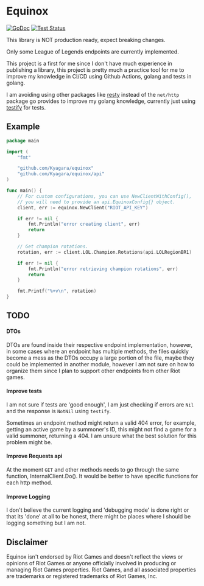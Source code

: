 # Equinox

[![GoDoc](https://img.shields.io/static/v1?label=godoc&message=reference&color=blue)](https://pkg.go.dev/github.com/Kyagara/equinox)
[![Test Status](https://github.com/Kyagara/equinox/workflows/Tests/badge.svg)](https://github.com/Kyagara/equinox/actions?query=workflow%3Atests)

This library is NOT production ready, expect breaking changes.

Only some League of Legends endpoints are currently implemented.

This project is a first for me since I don't have much experience in publishing a library, this project is pretty much a practice tool for me to improve my knowledge in CI/CD using Github Actions, golang and tests in golang.

I am avoiding using other packages like [resty](https://github.com/go-resty/resty) instead of the `net/http` package go provides to improve my golang knowledge, currently just using [testify](https://github.com/stretchr/testify) for tests.

## Example

```go
package main

import (
	"fmt"

	"github.com/Kyagara/equinox"
	"github.com/Kyagara/equinox/api"
)

func main() {
	// For custom configurations, you can use NewClientWithConfig(),
	// you will need to provide an api.EquinoxConfig{} object.
	client, err := equinox.NewClient("RIOT_API_KEY")

	if err != nil {
		fmt.Println("error creating client", err)
		return
	}

	// Get champion rotations.
	rotation, err := client.LOL.Champion.Rotations(api.LOLRegionBR1)

	if err != nil {
		fmt.Println("error retrieving champion rotations", err)
		return
	}

	fmt.Printf("%+v\n", rotation)
}
```

## TODO

#### DTOs

DTOs are found inside their respective endpoint implementation, however, in some cases where an endpoint has multiple methods, the files quickly become a mess as the DTOs occupy a large portion of the file, maybe they could be implemented in another module, however I am not sure on how to organize them since I plan to support other endpoints from other Riot games.

#### Improve tests

I am not sure if tests are 'good enough', I am just checking if errors are `Nil` and the response is `NotNil` using `testify`.

Sometimes an endpoint method might return a valid 404 error, for example, getting an active game by a summoner's ID, this might not find a game for a valid summoner, returning a 404. I am unsure what the best solution for this problem might be.

#### Improve Requests api

At the moment `GET` and other methods needs to go through the same function, InternalClient.Do(). It would be better to have specific functions for each http method.

#### Improve Logging

I don't believe the current logging and 'debugging mode' is done right or that its 'done' at all to be honest, there might be places where I should be logging something but I am not.

## Disclaimer

Equinox isn't endorsed by Riot Games and doesn't reflect the views or opinions of Riot Games or anyone officially involved in producing or managing Riot Games properties. Riot Games, and all associated properties are trademarks or registered trademarks of Riot Games, Inc.
